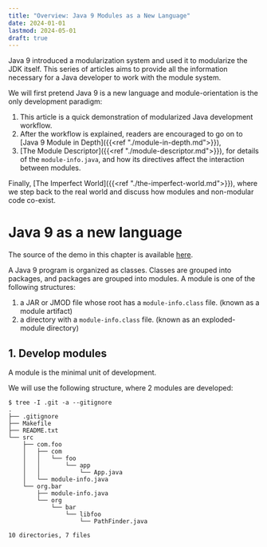 ```yaml
---
title: "Overview: Java 9 Modules as a New Language"
date: 2024-01-01
lastmod: 2024-05-01
draft: true
---
```


Java 9 introduced a modularization system and used it to modularize the JDK itself.
This series of articles aims to provide all the information necessary for a Java developer to work with the module system.

We will first pretend Java 9 is a new language and module-orientation is the only development paradigm:
1. This article is a quick demonstration of modularized Java development workflow.
2. After the workflow is explained, readers are encouraged to go on to [Java 9 Module in Depth]({{<ref "./module-in-depth.md">}}),
3. [The Module Descriptor]({{<ref "./module-descriptor.md">}}), for details of the `module-info.java`, and how its directives affect the interaction between modules.

Finally, [The Imperfect World]({{<ref "./the-imperfect-world.md">}}), where we step back to the real world and discuss how modules and non-modular code co-exist.

Java 9 as a new language
==============

The source of the demo in this chapter is available [here](https://github.com/cesun00/cesunio-java-9-module-demo).

A Java 9 program is organized as classes.
Classes are grouped into packages, and packages are grouped into modules.
A module is one of the following structures:

1. a JAR or JMOD file whose root has a `module-info.class` file. (known as a module artifact)
2. a directory with a `module-info.class` file. (known as an exploded-module directory)

## 1. Develop modules

A module is the minimal unit of development.

We will use the following structure, where 2 modules are developed:

```
$ tree -I .git -a --gitignore
.
├── .gitignore
├── Makefile
├── README.txt
└── src
    ├── com.foo
    │   ├── com
    │   │   └── foo
    │   │       └── app
    │   │           └── App.java
    │   └── module-info.java
    └── org.bar
        ├── module-info.java
        └── org
            └── bar
                └── libfoo
                    └── PathFinder.java

10 directories, 7 files
```
